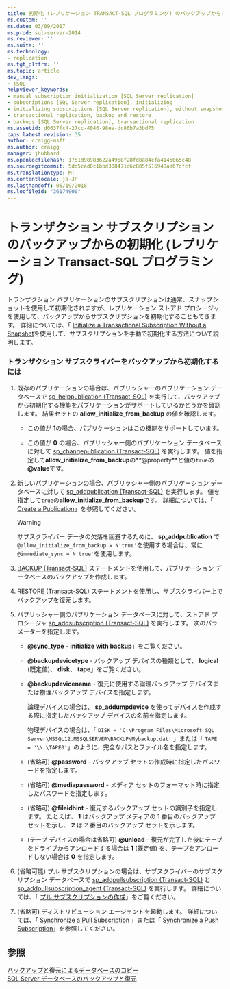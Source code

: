 ```yaml
---
title: 初期化 (レプリケーション TRANSACT-SQL プログラミング) のバックアップからトランザクション パブリケーションに対するサブスクリプション |Microsoft ドキュメント
ms.custom: ''
ms.date: 03/09/2017
ms.prod: sql-server-2014
ms.reviewer: ''
ms.suite: ''
ms.technology:
- replication
ms.tgt_pltfrm: ''
ms.topic: article
dev_langs:
- TSQL
helpviewer_keywords:
- manual subscription initialization [SQL Server replication]
- subscriptions [SQL Server replication], initializing
- initializing subscriptions [SQL Server replication], without snapshots
- transactional replication, backup and restore
- backups [SQL Server replication], transactional replication
ms.assetid: d0637fc4-27cc-4046-98ea-dc86b7a3bd75
caps.latest.revision: 35
author: craigg-msft
ms.author: craigg
manager: jhubbard
ms.openlocfilehash: 1751d98983622a4968f28fd8a84cfa4145065c48
ms.sourcegitcommit: 5dd5cad0c1bbd308471d6c885f516948ad67dfcf
ms.translationtype: MT
ms.contentlocale: ja-JP
ms.lasthandoff: 06/19/2018
ms.locfileid: "36174900"
---
```

# <a name="initialize-a-transactional-subscription-from-a-backup-replication-transact-sql-programming"></a>トランザクション サブスクリプションのバックアップからの初期化 (レプリケーション Transact-SQL プログラミング)
  トランザクション パブリケーションのサブスクリプションは通常、スナップショットを使用して初期化されますが、レプリケーション ストアド プロシージャを使用して、バックアップからサブスクリプションを初期化することもできます。 詳細については、「 [Initialize a Transactional Subscription Without a Snapshot](initialize-a-transactional-subscription-without-a-snapshot.md)を使用して、サブスクリプションを手動で初期化する方法について説明します。  
  
### <a name="to-initialize-a-transactional-subscriber-from-a-backup"></a>トランザクション サブスクライバーをバックアップから初期化するには  
  
1.  既存のパブリケーションの場合は、パブリッシャーのパブリケーション データベースで [sp_helppublication &#40;Transact-SQL&#41;](/sql/relational-databases/system-stored-procedures/sp-helppublication-transact-sql) を実行して、バックアップから初期化する機能をパブリケーションがサポートしているかどうかを確認します。 結果セットの **allow_initialize_from_backup** の値を確認します。  
  
    -   この値が **1**の場合、パブリケーションはこの機能をサポートしています。  
  
    -   この値が **0** の場合、パブリッシャー側のパブリケーション データベースに対して [sp_changepublication &#40;Transact-SQL&#41;](/sql/relational-databases/system-stored-procedures/sp-changepublication-transact-sql) を実行します。 値を指定して**allow_initialize_from_backup**の**@property**と値の`true`の **@value**です。  
  
2.  新しいパブリケーションの場合、パブリッシャー側のパブリケーション データベースに対して [sp_addpublication &#40;Transact-SQL&#41;](/sql/relational-databases/system-stored-procedures/sp-addpublication-transact-sql) を実行します。 値を指定して`true`の**allow_initialize_from_backup**です。 詳細については、「 [Create a Publication](publish/create-a-publication.md)」を参照してください。  
  
    > [!WARNING]  
    >  サブスクライバー データの欠落を回避するために、 **sp_addpublication** で `@allow_initialize_from_backup = N'true'`を使用する場合は、常に `@immediate_sync = N'true'`を使用します。  
  
3.  [BACKUP &#40;Transact-SQL&#41;](/sql/t-sql/statements/backup-transact-sql) ステートメントを使用して、パブリケーション データベースのバックアップを作成します。  
  
4.  [RESTORE &#40;Transact-SQL&#41;](/sql/t-sql/statements/restore-statements-transact-sql) ステートメントを使用し、サブスクライバー上でバックアップを復元します。  
  
5.  パブリッシャー側のパブリケーション データベースに対して、ストアド プロシージャ [sp_addsubscription &#40;Transact-SQL&#41;](/sql/relational-databases/system-stored-procedures/sp-addsubscription-transact-sql) を実行します。 次のパラメーターを指定します。  
  
    -   **@sync_type** - **initialize with backup**」をご覧ください。  
  
    -   **@backupdevicetype** - バックアップ デバイスの種類として、 **logical** (既定値)、 **disk**、 **tape**」をご覧ください。  
  
    -   **@backupdevicename** - 復元に使用する論理バックアップ デバイスまたは物理バックアップ デバイスを指定します。  
  
         論理デバイスの場合は、 **sp_addumpdevice** を使ってデバイスを作成する際に指定したバックアップ デバイスの名前を指定します。  
  
         物理デバイスの場合は、「 `DISK = 'C:\Program Files\Microsoft SQL Server\MSSQL12.MSSQLSERVER\BACKUP\Mybackup.dat'` 」または「 `TAPE = '\\.\TAPE0'`」のように、完全なパスとファイル名を指定します。  
  
    -   (省略可) **@password** - バックアップ セットの作成時に指定したパスワードを指定します。  
  
    -   (省略可) **@mediapassword** - メディア セットのフォーマット時に指定したパスワードを指定します。  
  
    -   (省略可) **@fileidhint** - 復元するバックアップ セットの識別子を指定します。 たとえば、 **1** はバックアップ メディアの 1 番目のバックアップ セットを示し、 **2** は 2 番目のバックアップ セットを示します。  
  
    -   (テープ デバイスの場合は省略可) **@unload** - 復元が完了した後にテープをドライブからアンロードする場合は **1** (既定値) を、テープをアンロードしない場合は **0** を指定します。  
  
6.  (省略可能) プル サブスクリプションの場合は、サブスクライバーのサブスクリプション データベースで [sp_addpullsubscription &#40;Transact-SQL&#41;](/sql/relational-databases/system-stored-procedures/sp-addpullsubscription-transact-sql) と [sp_addpullsubscription_agent &#40;Transact-SQL&#41;](/sql/relational-databases/system-stored-procedures/sp-addpullsubscription-agent-transact-sql) を実行します。 詳細については、「 [プル サブスクリプションの作成](create-a-pull-subscription.md)」をご覧ください。  
  
7.  (省略可) ディストリビューション エージェントを起動します。 詳細については、「 [Synchronize a Pull Subscription](synchronize-a-pull-subscription.md) 」または「 [Synchronize a Push Subscription](synchronize-a-push-subscription.md)」を参照してください。  
  
## <a name="see-also"></a>参照  
 [バックアップと復元によるデータベースのコピー](../databases/copy-databases-with-backup-and-restore.md)   
 [SQL Server データベースのバックアップと復元](../backup-restore/back-up-and-restore-of-sql-server-databases.md)  
  
  
